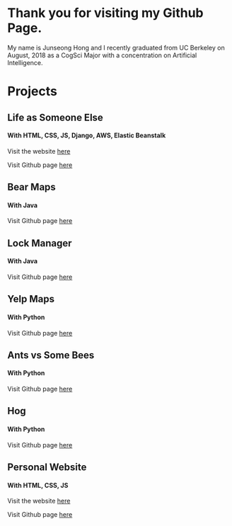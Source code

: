 # Thank you for visiting my Github Page.
My name is Junseong Hong and I recently graduated from UC Berkeley on August, 2018 as a CogSci Major with a concentration on Artificial Intelligence.

# Projects

##
## Life as Someone Else
#### With HTML, CSS, JS, Django, AWS, Elastic Beanstalk 
Visit the website [here](http://django-env.cmi95gspuf.us-west-1.elasticbeanstalk.com/las/)

Visit Github page [here](https://github.com/jakehong0521/las)

##
## Bear Maps
#### With Java
Visit Github page [here](https://github.com/jakehong0521/bearmaps)

##
## Lock Manager
#### With Java
Visit Github page [here](https://github.com/jakehong0521/lock_manager)

##
## Yelp Maps
#### With Python
Visit Github page [here](https://github.com/jakehong0521/yelp_maps)

##
## Ants vs Some Bees
#### With Python
Visit Github page [here](https://github.com/jakehong0521/ants)

##
## Hog
#### With Python
Visit Github page [here](https://github.com/jakehong0521/hog)

## Personal Website
#### With HTML, CSS, JS
Visit the website [here](https://jakehong0521.github.io)

Visit Github page [here](https://github.com/jakehong0521/jakehong0521.github.io)
